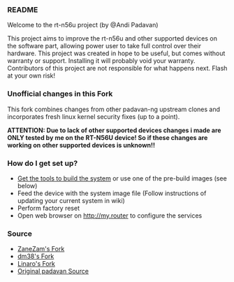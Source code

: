 ### README ###

Welcome to the rt-n56u project (by @Andi Padavan)

This project aims to improve the rt-n56u and other supported devices on the software part, allowing power user to take full control over their hardware.
This project was created in hope to be useful, but comes without warranty or support. Installing it will probably void your warranty.
Contributors of this project are not responsible for what happens next. Flash at your own risk!

### Unofficial changes in this Fork ###

This fork combines changes from other padavan-ng upstream clones and
incorporates fresh linux kernel security fixes (up to a point).

**ATTENTION: Due to lack of other supported devices changes i made are ONLY tested by me on the RT-N56U device! So if these changes are working on other supported devices is unknown!!**

### How do I get set up? ###

* [Get the tools to build the system](https://bitbucket.org/padavan/rt-n56u/wiki/EN/HowToMakeFirmware) or use one of the pre-build images (see below)
* Feed the device with the system image file (Follow instructions of updating your current system in wiki)
* Perform factory reset
* Open web browser on http://my.router to configure the services

### Source ###

- [ZaneZam's Fork](https://github.com/zanezam/padavan-ng)
- [dm38's Fork](https://gitlab.com/dm38/padavan-ng)
- [Linaro's Fork](https://gitlab.com/padavan-ng/padavan-ng)
- [Original padavan Source](https://bitbucket.org/padavan/rt-n56u/)
